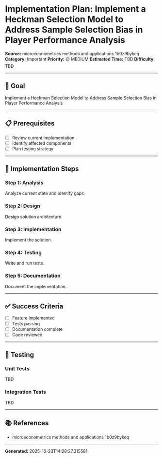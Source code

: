 # Implementation Plan: Implement a Heckman Selection Model to Address Sample Selection Bias in Player Performance Analysis

**Source:** microeconometrics methods and applications 1b0z9bykeq
**Category:** Important
**Priority:** 🟡 MEDIUM
**Estimated Time:** TBD
**Difficulty:** TBD

---

## 🎯 Goal

Implement a Heckman Selection Model to Address Sample Selection Bias in Player Performance Analysis

---

## 📋 Prerequisites

- [ ] Review current implementation
- [ ] Identify affected components
- [ ] Plan testing strategy

---

## 🔧 Implementation Steps

### Step 1: Analysis

Analyze current state and identify gaps.

### Step 2: Design

Design solution architecture.

### Step 3: Implementation

Implement the solution.

### Step 4: Testing

Write and run tests.

### Step 5: Documentation

Document the implementation.

---

## ✅ Success Criteria

- [ ] Feature implemented
- [ ] Tests passing
- [ ] Documentation complete
- [ ] Code reviewed

---

## 🧪 Testing

### Unit Tests

TBD

### Integration Tests

TBD

---

## 📚 References

- microeconometrics methods and applications 1b0z9bykeq

---

**Generated:** 2025-10-23T14:28:27.315581
